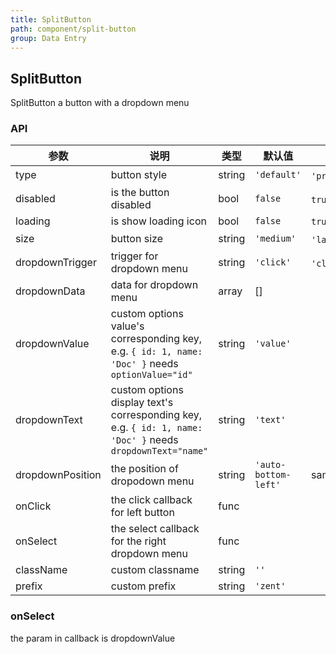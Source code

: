 ```yaml
---
title: SplitButton
path: component/split-button
group: Data Entry
---
```


## SplitButton

SplitButton a button with a dropdown menu

### API

| 参数             	 	| 说明                          | 类型                | 默认值       		 | 备选值           							  			         |
| ------------------ | ---------------------------- | ------------------- | ---------------- | --------------------------------------------  |
| type | button style | string | `'default'` | `'primary'`、`'danger'`、`'success'`、`'secondary'` |
| disabled | is the button disabled | bool | `false` | `true`、`false` |
| loading | is show loading icon | bool | `false` | `true`, `false` |
| size | button size | string | `'medium'`  | `'large'`、`'medium'`、`'small'`  |
| dropdownTrigger | trigger for dropdown menu | string | `'click'` | `'click'`、`'hover'` |
| dropdownData | data for dropdown menu | array | [] | |
| dropdownValue | custom options value's corresponding key, e.g. `{ id: 1, name: 'Doc' }` needs `optionValue="id"` | string | `'value'` | |
| dropdownText | custom options display text's corresponding key, e.g. `{ id: 1, name: 'Doc' }` needs `dropdownText="name"` | string | `'text'` | |
| dropdownPosition | the position of dropodown menu | string | `'auto-bottom-left'` | same as position in Pop |
| onClick | the click callback for left button | func | | |
| onSelect | the select callback for the right dropdown menu | func | | |
| className          | custom classname                  | string              | `''`						 |                                               |
| prefix             | custom prefix                     | string              | `'zent'`				  |																			           |

### onSelect

the param in callback is dropdownValue
